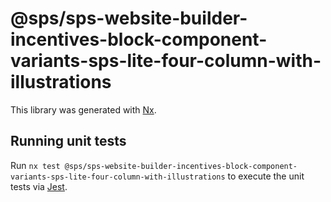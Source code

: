 # @sps/sps-website-builder-incentives-block-component-variants-sps-lite-four-column-with-illustrations

This library was generated with [Nx](https://nx.dev).

## Running unit tests

Run `nx test @sps/sps-website-builder-incentives-block-component-variants-sps-lite-four-column-with-illustrations` to execute the unit tests via [Jest](https://jestjs.io).
